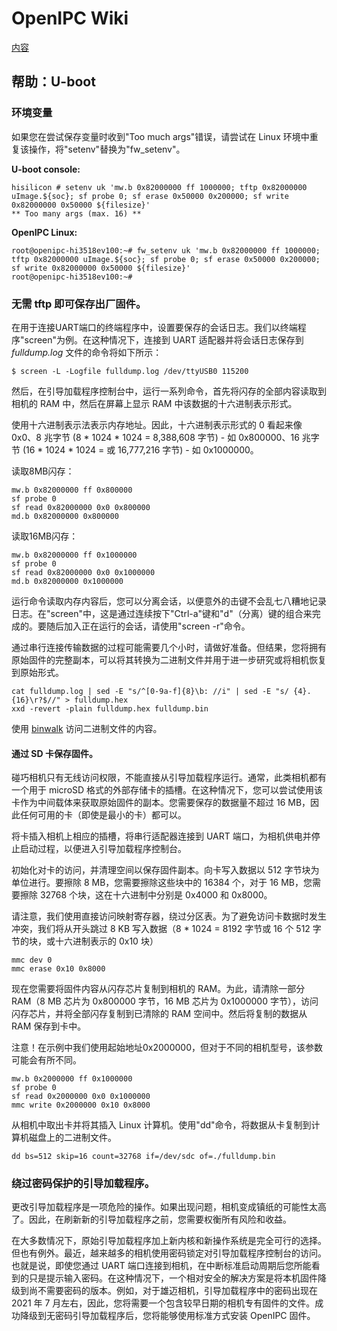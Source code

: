 # OpenIPC Wiki 
[内容](../README.zh.md)

帮助：U-boot 
------------

### 环境变量

如果您在尝试保存变量时收到"Too much args"错误，请尝试在 Linux 环境中重复该操作，将"setenv"替换为"fw_setenv"。

__U-boot console:__
```
hisilicon # setenv uk 'mw.b 0x82000000 ff 1000000; tftp 0x82000000 uImage.${soc}; sf probe 0; sf erase 0x50000 0x200000; sf write 0x82000000 0x50000 ${filesize}'
** Too many args (max. 16) **
```

__OpenIPC Linux:__
```
root@openipc-hi3518ev100:~# fw_setenv uk 'mw.b 0x82000000 ff 1000000; tftp 0x82000000 uImage.${soc}; sf probe 0; sf erase 0x50000 0x200000; sf write 0x82000000 0x50000 ${filesize}'
root@openipc-hi3518ev100:~#
```

### 无需 tftp 即可保存出厂固件。

在用于连接UART端口的终端程序中，设置要保存的会话日志。我们以终端程序"screen"为例。在这种情况下，连接到 UART 适配器并将会话日志保存到 _fulldump.log_ 文件的命令将如下所示：

```
$ screen -L -Logfile fulldump.log /dev/ttyUSB0 115200
```

然后，在引导加载程序控制台中，运行一系列命令，首先将闪存的全部内容读取到相机的 RAM 中，然后在屏幕上显示 RAM 中该数据的十六进制表示形式。

使用十六进制表示法表示内存地址。因此，十六进制表示形式的 0 看起来像 0x0、8 兆字节 (8 * 1024 * 1024 = 8,388,608 字节) - 如 0x800000、16 兆字节 (16 * 1024 * 1024 = 或 16,777,216 字节) - 如 0x1000000。

读取8MB闪存：

```
mw.b 0x82000000 ff 0x800000
sf probe 0
sf read 0x82000000 0x0 0x800000
md.b 0x82000000 0x800000
```

读取16MB闪存：

```
mw.b 0x82000000 ff 0x1000000
sf probe 0
sf read 0x82000000 0x0 0x1000000
md.b 0x82000000 0x1000000
```

运行命令读取内存内容后，您可以分离会话，以便意外的击键不会乱七八糟地记录日志。在"screen"中，这是通过连续按下"Ctrl-a"键和"d"（分离）键的组合来完成的。要随后加入正在运行的会话，请使用"screen -r"命令。

通过串行连接传输数据的过程可能需要几个小时，请做好准备。但结果，您将拥有原始固件的完整副本，可以将其转换为二进制文件并用于进一步研究或将相机恢复到原始形式。

```
cat fulldump.log | sed -E "s/^[0-9a-f]{8}\b: //i" | sed -E "s/ {4}.{16}\r?$//" > fulldump.hex
xxd -revert -plain fulldump.hex fulldump.bin
```

使用 [binwalk](https://github.com/ReFirmLabs/binwalk) 访问二进制文件的内容。

#### 通过 SD 卡保存固件。

碰巧相机只有无线访问权限，不能直接从引导加载程序运行。通常，此类相机都有一个用于 microSD 格式的外部存储卡的插槽。在这种情况下，您可以尝试使用该卡作为中间载体来获取原始固件的副本。您需要保存的数据量不超过 16 MB，因此任何可用的卡（即使是最小的卡）都可以。

将卡插入相机上相应的插槽，将串行适配器连接到 UART 端口，为相机供电并停止启动过程，以便进入引导加载程序控制台。

初始化对卡的访问，并清理空间以保存固件副本。向卡写入数据以 512 字节块为单位进行。要擦除 8 MB，您需要擦除这些块中的 16384 个，对于 16 MB，您需要擦除 32768 个块，这在十六进制中分别是 0x4000 和 0x8000。

请注意，我们使用直接访问映射寄存器，绕过分区表。为了避免访问卡数据时发生冲突，我们将从开头跳过 8 KB 写入数据（8 * 1024 = 8192 字节或 16 个 512 字节的块，或十六进制表示的 0x10 块）

```
mmc dev 0
mmc erase 0x10 0x8000
```

现在您需要将固件内容从闪存芯片复制到相机的 RAM。为此，请清除一部分 RAM（8 MB 芯片为 0x800000 字节，16 MB 芯片为 0x1000000 字节），访问闪存芯片，并将全部闪存复制到已清除的 RAM 空间中。然后将复制的数据从 RAM 保存到卡中。

注意！在示例中我们使用起始地址0x2000000，但对于不同的相机型号，该参数可能会有所不同。

```
mw.b 0x2000000 ff 0x1000000
sf probe 0
sf read 0x2000000 0x0 0x1000000
mmc write 0x2000000 0x10 0x8000
```

从相机中取出卡并将其插入 Linux 计算机。使用"dd"命令，将数据从卡复制到计算机磁盘上的二进制文件。

```
dd bs=512 skip=16 count=32768 if=/dev/sdc of=./fulldump.bin
```


### 绕过密码保护的引导加载程序。

更改引导加载程序是一项危险的操作。如果出现问题，相机变成镇纸的可能性太高了。因此，在刷新新的引导加载程序之前，您需要权衡所有风险和收益。

在大多数情况下，原始引导加载程序加上新内核和新操作系统是完全可行的选择。但也有例外。最近，越来越多的相机使用密码锁定对引导加载程序控制台的访问。也就是说，即使您通过 UART 端口连接到相机，在中断标准启动周期后您所能看到的只是提示输入密码。在这种情况下，一个相对安全的解决方案是将本机固件降级到尚不需要密码的版本。例如，对于雄迈相机，引导加载程序中的密码出现在 2021 年 7 月左右，因此，您将需要一个包含较早日期的相机专有固件的文件。成功降级到无密码引导加载程序后，您将能够使用标准方式安装 OpenIPC 固件。

